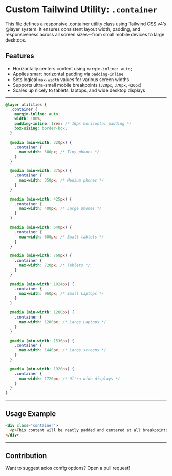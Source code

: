 # Custom Tailwind Utility: `.container`

This file defines a responsive .container utility class using Tailwind CSS v4’s @layer system. It ensures consistent layout width, padding, and responsiveness across all screen sizes—from small mobile devices to large desktops.

## Features

- Horizontally centers content using `margin-inline: auto;`
- Applies smart horizontal padding via `padding-inline`
- Sets logical `max-width` values for various screen widths
- Supports ultra-small mobile breakpoints (`320px`, `370px`, `420px`)
-  Scales up nicely to tablets, laptops, and wide desktop displays
---

```css
@layer utilities {
  .container {
    margin-inline: auto;
    width: 100%;
    padding-inline: 1rem; /* 16px horizontal padding */
    box-sizing: border-box;
  }

  @media (min-width: 320px) {
    .container {
      max-width: 300px; /* Tiny phones */
    }
  }

  @media (min-width: 375px) {
    .container {
      max-width: 350px; /* Medium phones */
    }
  }

  @media (min-width: 425px) {
    .container {
      max-width: 400px; /* Large phones */
    }
  }

  @media (min-width: 640px) {
    .container {
      max-width: 600px; /* Small tablets */
    }
  }

  @media (min-width: 768px) {
    .container {
      max-width: 720px; /* Tablets */
    }
  }

  @media (min-width: 1024px) {
    .container {
      max-width: 960px; /* Small Laptops */
    }
  }

  @media (min-width: 1280px) {
    .container {
      max-width: 1200px; /* Large Laptops */
    }
  }

  @media (min-width: 1536px) {
    .container {
      max-width: 1440px; /* Large screens */
    }
  }

  @media (min-width: 1920px) {
    .container {
      max-width: 1720px; /* Ultra-wide displays */
    }
  }
}
```
---

## Usage Example

```html
<div class="container">
  <p>This content will be neatly padded and centered at all breakpoints.</p>
</div>
```

---

## Contribution
Want to suggest axios config options? Open a pull request!

